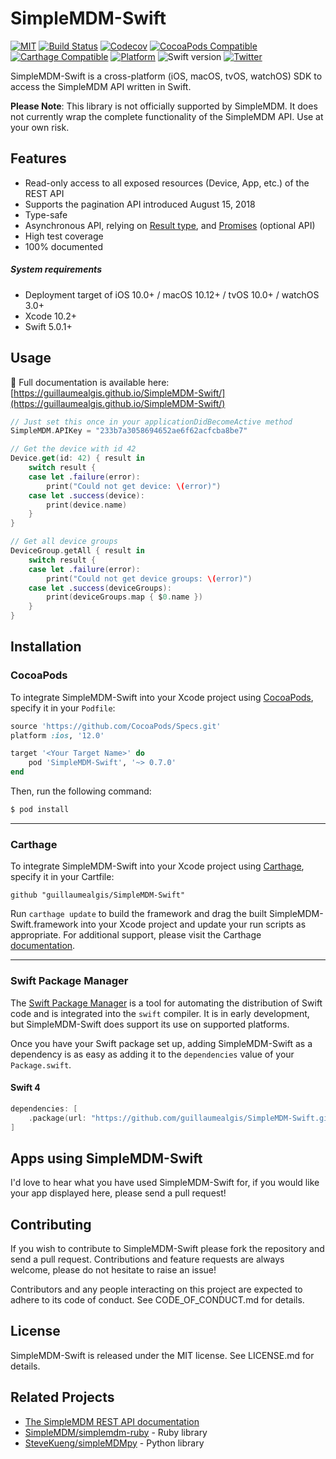 # SimpleMDM-Swift

[![MIT](https://img.shields.io/github/license/guillaumealgis/SimpleMDM-Swift.svg)](https://tldrlegal.com/license/mit-license)
[![Build Status](https://img.shields.io/travis/guillaumealgis/SimpleMDM-Swift/master.svg)](https://travis-ci.org/guillaumealgis/SimpleMDM-Swift)
[![Codecov](https://img.shields.io/codecov/c/github/guillaumealgis/SimpleMDM-Swift/master.svg)](https://codecov.io/gh/guillaumealgis/SimpleMDM-Swift)
[![CocoaPods Compatible](https://img.shields.io/cocoapods/v/SimpleMDM-Swift.svg)](https://cocoapods.org/pods/SimpleMDM-Swift)
[![Carthage Compatible](https://img.shields.io/badge/Carthage-compatible-blue.svg)](https://github.com/Carthage/Carthage)
[![Platform](https://img.shields.io/cocoapods/p/SimpleMDM-Swift.svg)](https://alamofire.github.io/Alamofire)
![Swift version](https://img.shields.io/badge/swift-5.0-orange.svg)
[![Twitter](https://img.shields.io/badge/twitter-@guillaumealgis-00aced.svg)](https://twitter.com/guillaumealgis)

SimpleMDM-Swift is a cross-platform (iOS, macOS, tvOS, watchOS) SDK to access the SimpleMDM API written in Swift.

**Please Note**: This library is not officially supported by SimpleMDM. It does not currently wrap the complete functionality of the SimpleMDM API. Use at your own risk.

## Features

* Read-only access to all exposed resources (Device, App, etc.) of the REST API
* Supports the pagination API introduced August 15, 2018
* Type-safe
* Asynchronous API, relying on [Result type](https://www.swiftbysundell.com/posts/the-power-of-result-types-in-swift), and [Promises](https://github.com/promisekit) (optional API)
* High test coverage
* 100% documented

##### System requirements

+ Deployment target of iOS 10.0+ / macOS 10.12+ / tvOS 10.0+ / watchOS 3.0+
+ Xcode 10.2+
+ Swift 5.0.1+

## Usage

📘 Full documentation is available here: [https://guillaumealgis.github.io/SimpleMDM-Swift/](https://guillaumealgis.github.io/SimpleMDM-Swift/)

```swift
// Just set this once in your applicationDidBecomeActive method
SimpleMDM.APIKey = "233b7a3058694652ae6f62acfcba8be7"

// Get the device with id 42
Device.get(id: 42) { result in
    switch result {
    case let .failure(error):
        print("Could not get device: \(error)")
    case let .success(device):
        print(device.name)
    }
}

// Get all device groups
DeviceGroup.getAll { result in
    switch result {
    case let .failure(error):
        print("Could not get device groups: \(error)")
    case let .success(deviceGroups):
        print(deviceGroups.map { $0.name })
    }
}
```

## Installation

### CocoaPods

To integrate SimpleMDM-Swift into your Xcode project using [CocoaPods](https://cocoapods.org), specify it in your `Podfile`:

```ruby
source 'https://github.com/CocoaPods/Specs.git'
platform :ios, '12.0'

target '<Your Target Name>' do
    pod 'SimpleMDM-Swift', '~> 0.7.0'
end
```

Then, run the following command:

```bash
$ pod install
```

----

### Carthage

To integrate SimpleMDM-Swift into your Xcode project using [Carthage](https://github.com/Carthage/Carthage), specify it in your Cartfile:

`github "guillaumealgis/SimpleMDM-Swift"`

Run `carthage update` to build the framework and drag the built SimpleMDM-Swift.framework into your Xcode project and update your run scripts as appropriate. For additional support, please visit the Carthage [documentation](https://github.com/Carthage/Carthage#if-youre-building-for-ios-tvos-or-watchos).

----

### Swift Package Manager

The [Swift Package Manager](https://swift.org/package-manager/) is a tool for automating the distribution of Swift code and is integrated into the `swift` compiler. It is in early development, but SimpleMDM-Swift does support its use on supported platforms.

Once you have your Swift package set up, adding SimpleMDM-Swift as a dependency is as easy as adding it to the `dependencies` value of your `Package.swift`.

#### Swift 4

```swift
dependencies: [
    .package(url: "https://github.com/guillaumealgis/SimpleMDM-Swift.git", from: "0.1.0")
]
```

## Apps using SimpleMDM-Swift

I'd love to hear what you have used SimpleMDM-Swift for, if you would like your app displayed here, please send a pull request!

## Contributing

If you wish to contribute to SimpleMDM-Swift please fork the repository and send a pull request. Contributions and feature requests are always welcome, please do not hesitate to raise an issue!

Contributors and any people interacting on this project are expected to adhere to its code of conduct. See CODE\_OF\_CONDUCT.md for details.

## License

SimpleMDM-Swift is released under the MIT license. See LICENSE.md for details.

## Related Projects

- [The SimpleMDM REST API documentation](https://simplemdm.com/docs/api/)
- [SimpleMDM/simplemdm-ruby](https://github.com/SimpleMDM/simplemdm-ruby) - Ruby library
- [SteveKueng/simpleMDMpy](https://github.com/SteveKueng/simpleMDMpy) - Python library
